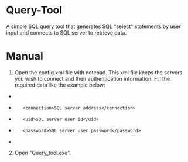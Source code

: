 # Query-Tool
A simple SQL query tool that generates SQL "select" statements by user input and connects to SQL server to retrieve data.

# Manual
1. Open the config.xml file with notepad. This xml file keeps the servers you wish to connect and their authentication information. Fill the required data like the example below:

-   <environment name="SQL server name">
-        <connection>SQL server address</connection>
-        <uid>SQL server user id</uid>
-        <password>SQL server user password</password>
-    </environment>
    
2. Open "Query_tool.exe". 
